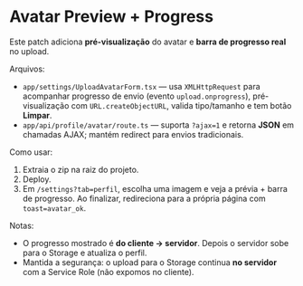 # Avatar Preview + Progress

Este patch adiciona **pré-visualização** do avatar e **barra de progresso real** no upload.

Arquivos:
- `app/settings/UploadAvatarForm.tsx` — usa `XMLHttpRequest` para acompanhar progresso de envio (evento `upload.onprogress`), pré-visualização com `URL.createObjectURL`, valida tipo/tamanho e tem botão **Limpar**.
- `app/api/profile/avatar/route.ts` — suporta `?ajax=1` e retorna **JSON** em chamadas AJAX; mantém redirect para envios tradicionais.

Como usar:
1) Extraia o zip na raiz do projeto.
2) Deploy.
3) Em `/settings?tab=perfil`, escolha uma imagem e veja a prévia + barra de progresso. Ao finalizar, redireciona para a própria página com `toast=avatar_ok`.

Notas:
- O progresso mostrado é **do cliente → servidor**. Depois o servidor sobe para o Storage e atualiza o perfil.
- Mantida a segurança: o upload para o Storage continua **no servidor** com a Service Role (não expomos no cliente).
